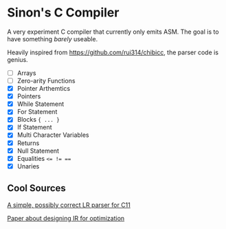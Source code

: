 # Sinon's C Compiler

A very experiment C compiler that currently only emits ASM.
The goal is to have something *barely* useable. 

Heavily inspired from https://github.com/rui314/chibicc, the parser code is genius.

- [ ] Arrays
- [ ] Zero-arity Functions
- [x] Pointer Arthemtics
- [x] Pointers
- [x] While Statement
- [x] For Statement
- [x] Blocks `{ ... }`
- [x] If Statement
- [x] Multi Character Variables
- [x] Returns
- [x] Null Statement
- [x] Equalities `<= != ==`
- [x] Unaries

## Cool Sources

[A simple, possibly correct LR parser for C11](http://gallium.inria.fr/~fpottier/publis/jourdan-fpottier-2016.pdf)

[Paper about designing IR for optimization](https://arxiv.org/pdf/1912.05036.pdf)
